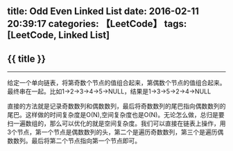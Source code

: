 title: Odd Even Linked List
date: 2016-02-11 20:39:17
categories: 【LeetCode】
tags: [LeetCode, Linked List]
---
## {{ title }} ##

---

给定一个单向链表，将第奇数个节点的值组合起来，第偶数个节点的值组合起来。最终串在一起。比如1->2->3->4->5->NULL，结果是1->3->5->2->4->NULL

直接的方法就是记录奇数数列和偶数数列，最后将奇数数列的尾巴指向偶数数列的尾巴。这样做的时间复杂度是O(N),空间复杂度也是O(N)。无论怎么做，总归是要扫一遍数组的，那么可以优化的就是空间复杂度。我们可以直接在链表上操作，用3个节点，第一个节点是偶数数列的头，第二个是遍历奇数数列，第三个是遍历偶数数列。最后将第二个节点指向第一个节点即可。
